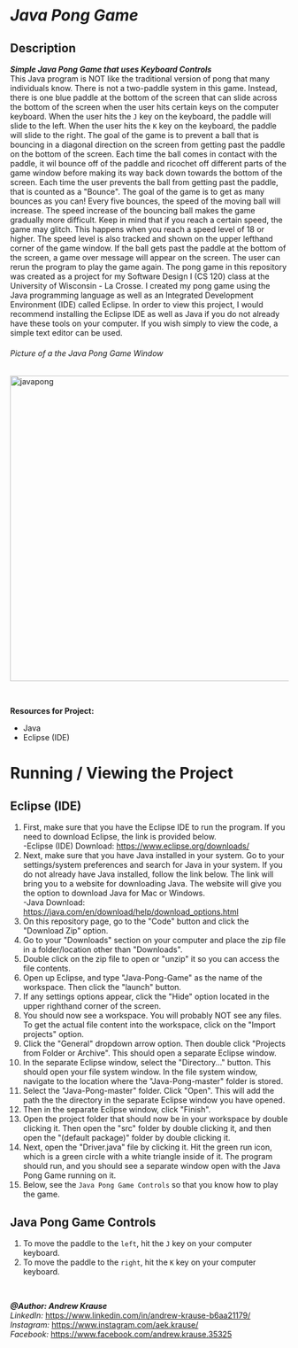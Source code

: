 # *Java Pong Game*

## Description
**_Simple Java Pong Game that uses Keyboard Controls_** <br/>
This Java program is NOT like the traditional version of pong that many individuals know. There is not a two-paddle system in this game. Instead, there is one blue paddle at the bottom of the screen that can slide across the bottom of the screen when the user hits certain keys on the computer keyboard. When the user hits the `J` key on the keyboard, the paddle will slide to the left. When the user hits the `K` key on the keyboard, the paddle will slide to the right. The goal of the game is to prevent a ball that is bouncing in a diagonal direction on the screen from getting past the paddle on the bottom of the screen. Each time the ball comes in contact with the paddle, it wil bounce off of the paddle and ricochet off different parts of the game window before making its way back down towards the bottom of the screen. Each time the user prevents the ball from getting past the paddle, that is counted as a "Bounce". The goal of the game is to get as many bounces as you can! Every five bounces, the speed of the moving ball will increase. The speed increase of the bouncing ball makes the game gradually more difficult. Keep in mind that if you reach a certain speed, the game may glitch. This happens when you reach a speed level of 18 or higher. The speed level is also tracked and shown on the upper lefthand corner of the game window. If the ball gets past the paddle at the bottom of the screen, a game over message will appear on the screen. The user can rerun the program to play the game again. The pong game in this repository was created as a project for my Software Design I (CS 120) class at the University of Wisconsin - La Crosse. I created my pong game using the Java programming language as well as an Integrated Development Environment (IDE) called Eclipse. In order to view this project, I would recommend installing the Eclipse IDE as well as Java if you do not already have these tools on your computer. If you wish simply to view the code, a simple text editor can be used.

###### Picture of a the Java Pong Game Window
<img width="552" alt="javapong" src="https://user-images.githubusercontent.com/57727121/131871831-e9bd1dc3-6d7a-4232-b782-50ad35c5eae1.png">
<p>&nbsp;</p>

**Resources for Project:**
- Java
- Eclipse (IDE)

# Running / Viewing the Project
## Eclipse (IDE)
1. First, make sure that you have the Eclipse IDE to run the program. If you need to download Eclipse, the link is provided below. <br/>
   -Eclipse (IDE) Download: https://www.eclipse.org/downloads/
2. Next, make sure that you have Java installed in your system. Go to your settings/system preferences and search for Java in your system. If you do not already have Java installed, follow the link below. The link will bring you to a website for downloading Java. The website will give you the option to download Java for Mac or Windows. <br/>
   -Java Download: https://java.com/en/download/help/download_options.html
3. On this repository page, go to the "Code" button and click the "Download Zip" option.
4. Go to your "Downloads" section on your computer and place the zip file in a folder/location other than "Downloads".
5. Double click on the zip file to open or "unzip" it so you can access the file contents.
6. Open up Eclipse, and type "Java-Pong-Game" as the name of the workspace. Then click the "launch" button.
7. If any settings options appear, click the "Hide" option located in the upper righthand corner of the screen.
8. You should now see a workspace. You will probably NOT see any files. To get the actual file content into the workspace, click on the "Import projects" option.
9. Click the "General" dropdown arrow option. Then double click "Projects from Folder or Archive". This should open a separate Eclipse window.
10. In the separate Eclipse window, select the "Directory..." button. This should open your file system window. In the file system window, navigate to the location where the "Java-Pong-master" folder is stored. 
11. Select the "Java-Pong-master" folder. Click "Open". This will add the path the the directory in the separate Eclipse window you have opened. 
12. Then in the separate Eclipse window, click "Finish".
13. Open the project folder that should now be in your workspace by double clicking it. Then open the "src" folder by double clicking it, and then open the "(default package)" folder by double clicking it.
14. Next, open the "Driver.java" file by clicking it. Hit the green run icon, which is a green circle with a white triangle inside of it. The program should run, and you should see a separate window open with the Java Pong Game running on it. 
15. Below, see the `Java Pong Game Controls` so that you know how to play the game.

## Java Pong Game Controls
1. To move the paddle to the `left`, hit the `J` key on your computer keyboard.
2. To move the paddle to the `right`, hit the `K` key on your computer keyboard.

<p>&nbsp;</p>

**_@Author: Andrew Krause_** <br/>
*LinkedIn:* https://www.linkedin.com/in/andrew-krause-b6aa21179/ <br/>
*Instagram:* https://www.instagram.com/aek.krause/ <br/>
*Facebook:* https://www.facebook.com/andrew.krause.35325

